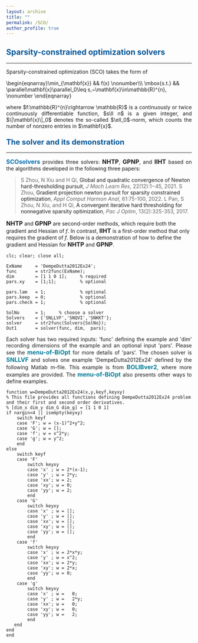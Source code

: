 ```yaml
---
layout: archive
title: ""   
permalink: /SCO/
author_profile: true
---
```


<style>
a:link {
  text-decoration: none;
}

a:visited {
  text-decoration: none;
}

a:hover {
  text-decoration: underline;
}

a:active {
  text-decoration: underline;
}
</style>

##  <span style="color:#015697"><b> Sparsity-constrained optimization solvers</b></span> 
---
Sparsity-constrained optimization (SCO) takes the form of

\begin{eqnarray}\min_{\mathbf{x}} &&   f(x) \nonumber\\\\\\
\mbox{s.t.} && \parallel\mathbf{x}\parallel_0\leq s,~\mathbf{x}\in\mathbb{R}^{n}, \nonumber
\end{eqnarray}
<div style="text-align:justify;">
where  $f:\mathbb{R}^{n}\rightarrow \mathbb{R}$ is a continuously or twice continuously differentiable function, $s\ll n$ is a given integer, and $\|\mathbf{x}\|_0$ denotes the so-called $\ell_0$-norm, which counts the number of nonzero entries in $\mathbf{x}$.
</div>
 
### <span style="color:#015697"><b style="font-size:20px">The solver and its demonstration</b></span> 
---

<div style="text-align:justify;">
<a style="font-size: 16px; font-weight: bold;color:#006DB0" href="https://github.com/ShenglongZhou/CSpack" target="_blank">SCOsolvers</a> provides three solvers:  <b style="font-size:16px">NHTP</b>, <b style="font-size:16px">GPNP</b>, and  <b style="font-size:16px">IIHT</b> based on the algorithms developed in the following three papers:
</div>

<p style="line-height: 1;"></p>
 
> S Zhou, N Xiu and H  Qi, [Global and quadratic convergence of Newton hard-thresholding pursuit](https://jmlr.org/papers/v22/19-026.html), *J Mach Learn Res*, 22(12):1−45, 2021.
> S Zhou, [Gradient projection newton pursuit for sparsity constrained optimization](https://www.sciencedirect.com/science/article/pii/S1063520322000458), *Appl Comput Harmon Anal*,  61:75-100, 2022.
> L Pan, S Zhou, N Xiu, and H Qi, [A convergent iterative hard thresholding for nonnegative sparsity optimization](http://www.yokohamapublishers.jp/online2/oppjo/vol13/p325.html), *Pac J Optim*, 13(2):325-353, 2017.
 

<b style="font-size:16px">NHTP</b> and <b style="font-size:16px">GPNP</b> are second-order methods, which require both the gradient and Hessian of $f$. In contrast, <b style="font-size:16px">IIHT</b> is a first-order method that only requires the gradient of $f$. Below is a demonstration of how to define the gradient and Hessian for <b style="font-size:16px">NHTP</b> and <b style="font-size:16px">GPNP</b>.

<p style="line-height: 1;"></p>

```
clc; clear; close all; 

ExName     = 'DempeDutta2012Ex24'; 
func       = str2func(ExName);
dim        = [1 1 0 1];     % required
pars.xy    = [1;1];         % optional

pars.lam   = 1;             % optional
pars.keep  = 0;             % optional 
pars.check = 1;             % optional

SolNo      = 1;     % choose a solver
Solvers    = {'SNLLVF','SNQVI','SNKKT'}; 
solver     = str2func(Solvers{SolNo});  
Out1       = solver(func, dim,  pars);
```

<div style="text-align:justify;">
Each solver has two required inputs: 'func' defining the example and 'dim' recording dimensions of the example and an optional input 'pars'. Please see the <a style="font-size: 16px; font-weight: bold; color:#007D98" href="\files\menu-of-BiOpt.pdf" target="_blank">menu-of-BiOpt</a> for more details of 'pars'. The chosen solver is <span style="color:#007D98"><b style="font-size:16px">SNLLVF</b></span> and solves one example 'DempeDutta2012Ex24' defined by the following Matlab m-file. This example is from <a style="font-size: 16px; font-weight: bold; color:#007D98"  href="https://biopt.github.io/bolib/" target="_blank">BOLIBver2</a>, where more examples are provided. The <a style="font-size: 16px; font-weight: bold; color:#007D98" href="\files\menu-of-BiOpt.pdf" target="_blank">menu-of-BiOpt</a> also presents other ways to define examples.
</div>

<p style="line-height: 1;"></p>

```
function w=DempeDutta2012Ex24(x,y,keyf,keyxy)
% This file provides all functions defining DempeDutta2012Ex24 problem and their first and second order derivatives.
% [dim_x dim_y dim_G dim_g] = [1 1 0 1]
if nargin<4 || isempty(keyxy)
    switch keyf
    case 'F'; w = (x-1)^2+y^2;
    case 'G'; w = []; 
    case 'f'; w = x^2*y;      
    case 'g'; w = y^2; 
    end    
else
    switch keyf
    case 'F'
        switch keyxy
        case 'x' ; w = 2*(x-1);         
        case 'y' ; w = 2*y;        
        case 'xx'; w = 2;
        case 'xy'; w = 0;
        case 'yy'; w = 2;
        end 
    case 'G'  
        switch keyxy
        case 'x' ; w = [];    
        case 'y' ; w = [];      
        case 'xx'; w = [];
        case 'xy'; w = [];
        case 'yy'; w = [];
        end           
    case 'f'   
        switch keyxy
        case 'x' ; w = 2*x*y;    
        case 'y' ; w = x^2;          
        case 'xx'; w = 2*y;
        case 'xy'; w = 2*x;
        case 'yy'; w = 0;
        end           
    case 'g'   
        switch keyxy
        case 'x' ; w =   0;  
        case 'y' ; w =   2*y;         
        case 'xx'; w =   0;  
        case 'xy'; w =   0;  
        case 'yy'; w =   2; 
        end        
   end   
end
end
```
 
